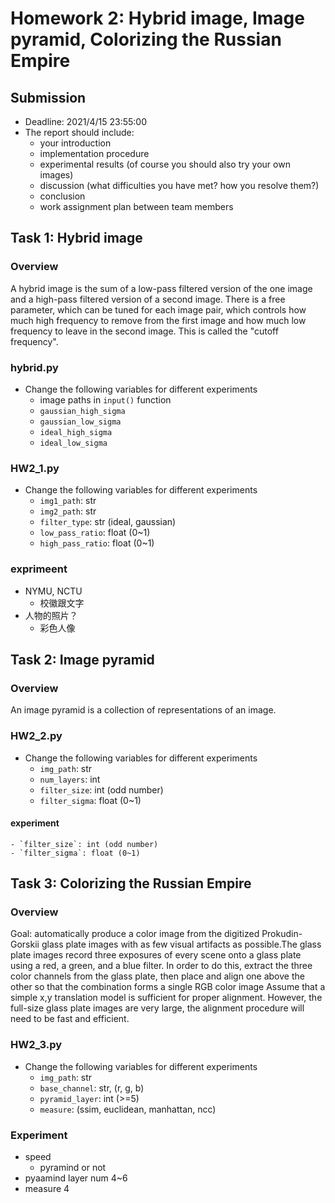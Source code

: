 # Homework 2: Hybrid image, Image pyramid, Colorizing the Russian Empire

## Submission

- Deadline: 2021/4/15 23:55:00
- The report should include:
    - your introduction
    - implementation procedure
    - experimental results (of course you should also try your own images)
    - discussion (what difficulties you have met? how you resolve them?)
    - conclusion
    - work assignment plan between team members

## Task 1: Hybrid image

### Overview

A hybrid image is the sum of a low-pass filtered version of the one image and a high-pass filtered version of a second image. There is a free parameter, which can be  tuned for each image pair, which controls how much high frequency to remove from the first image and how much low frequency to leave in the second image. This is called the "cutoff frequency".

### hybrid.py

- Change the following variables for different experiments
    - image paths in `input()` function
    - `gaussian_high_sigma`
    - `gaussian_low_sigma`
    - `ideal_high_sigma`
    - `ideal_low_sigma`

### HW2_1.py

- Change the following variables for different experiments
    - `img1_path`: str
    - `img2_path`: str
    - `filter_type`: str (ideal, gaussian)
    - `low_pass_ratio`: float (0~1)
    - `high_pass_ratio`: float (0~1)

### exprimeent
- NYMU, NCTU
    - 校徽跟文字 
- 人物的照片？
    -  彩色人像

## Task 2: Image pyramid

### Overview

An image pyramid is a collection of representations of an image.

### HW2_2.py

- Change the following variables for different experiments
    - `img_path`: str
    - `num_layers`: int
    - `filter_size`: int (odd number)
    - `filter_sigma`: float (0~1)

#### experiment 
    - `filter_size`: int (odd number)
    - `filter_sigma`: float (0~1)

## Task 3: Colorizing the Russian Empire

### Overview

Goal: automatically produce a color image from the digitized Prokudin-Gorskii glass plate images with as few visual artifacts as possible.The glass plate images record three exposures of every scene onto a glass plate using a red, a green, and a blue filter. In order to do this, extract the three color channels from the glass plate, then place and align one above the other so that the combination forms a single RGB color image Assume that a simple x,y translation model is sufficient for proper alignment. However,  the full-size glass plate images are very large,  the alignment procedure will need to be fast and efficient.

### HW2_3.py

- Change the following variables for different experiments
    - `img_path`: str
    - `base_channel`: str, (r, g, b)
    - `pyramid_layer`: int (>=5)
    - `measure`: (ssim, euclidean, manhattan, ncc)

### Experiment 
- speed
    - pyramind or not
- pyaamind layer num 4~6
- measure 4
